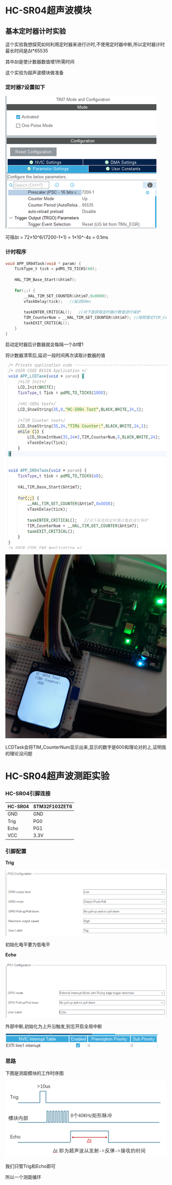 # HC-SR04超声波模块

## 基本定时器计时实验

这个实验我想探究如何利用定时器来进行计时,不使用定时器中断,所以定时器计时最长时间是∆t*65535

其中∆t是使计数器数值增1所需时间



这个实验为超声波模块做准备



### 定时器7设置如下

![image-20231127132819001](assets/image-20231127132819001.png)

可得Δt = 72×10^6/(7200-1+1) = 1×10^-4s = 0.1ms

### 计时程序

```c
void APP_SR04Task(void * param) {
    TickType_t tick = pdMS_TO_TICKS(60);

    HAL_TIM_Base_Start(&htim7);

    for(;;) {
        __HAL_TIM_SET_COUNTER(&htim7,0x0000);
        vTaskDelay(tick);	//延迟60ms

        taskENTER_CRITICAL();   //对下面获取定时器计数值进行保护
        TIM_CounterNum = __HAL_TIM_GET_COUNTER(&htim7);	//按照理论TIM_CounterNum = 60/0.1 = 600
        taskEXIT_CRITICAL();
    }
}
```

启动定时器后计数器就会每隔一个Δt增1

将计数器清零后,延迟一段时间再次读取计数器的值

![image-20231127133433981](assets/image-20231127133433981.png)

![1701063437020](assets/1701063437020.jpg)

LCDTask会将TIM_CounterNum显示出来,显示的数字是600和理论对的上,证明我的理论没问题

# HC-SR04超声波测距实验

### HC-SR04引脚连接

| HC-SR04 | STM32F103ZET6 |
| ------- | ------------- |
| GND     | GND           |
| Trig    | PG0           |
| Echo    | PG1           |
| VCC     | 3.3V          |

### 引脚配置

**Trig**

![image-20231127160323438](assets/image-20231127160323438.png)

初始化电平要为低电平

**Echo**

![image-20231127160413360](assets/image-20231127160413360.png)

外部中断,初始化为上升沿触发,别忘开启全局中断

![image-20231127160455086](assets/image-20231127160455086.png)

### 思路

下图是测距模块的工作时序图



![image-20231127161445077](assets/image-20231127161445077.png)

我们只管Trig和Echo即可

所以一个测距循环
